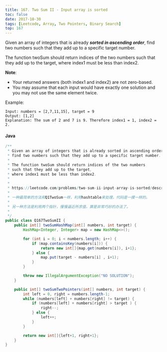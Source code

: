 ```yaml
---
title: 167. Two Sum II - Input array is sorted
toc: false
date: 2017-10-30
tags: [Leetcode, Array, Two Pointers, Binary Search]
top: 167
---
```



Given an array of integers that is already ***sorted in ascending order***, find two numbers such that they add up to a specific target number.

The function twoSum should return indices of the two numbers such that they add up to the target, where index1 must be less than index2.

**Note**:

* Your returned answers (both index1 and index2) are not zero-based.
* You may assume that each input would have exactly one solution and you may not use the same element twice.

Example:

```
Input: numbers = [2,7,11,15], target = 9
Output: [1,2]
Explanation: The sum of 2 and 7 is 9. Therefore index1 = 1, index2 = 2.
```


#### Java

```Java
/**
 * Given an array of integers that is already sorted in ascending order,
 * find two numbers such that they add up to a specific target number.
 *
 * The function twoSum should return indices of the two numbers
 * such that they add up to the target,
 * where index1 must be less than index2.
 *
 *
 * https://leetcode.com/problems/two-sum-ii-input-array-is-sorted/description/
 *
 * 一种最简单的方法和Q1TwoSum一样，利用hashtable来处理。代码是一摸一样的。
 *
 * 另一种方法是利用两个指针，慢慢逼近所求值，算是非常巧妙的办法了。
 *
 */
public class Q167TwoSumII {
    public int[] twoSumHashMap(int[] numbers, int target) {
        HashMap<Integer, Integer> map = new HashMap<>();

        for (int i = 0; i < numbers.length; i++) {
            if (map.containsKey(numbers[i])) {
                return new int[]{map.get(numbers[i]), i+1};
            } else {
                map.put(target - numbers[i] , i+1);
            }
        }

        throw new IllegalArgumentException("NO SOLUTION");
    }

    public int[] twoSumTwoPointers(int[] numbers, int target) {
        int left = 0, right = numbers.length-1;
        while (numbers[left] + numbers[right] != target) {
            if (numbers[left] + numbers[right] > target ) {
                right--;
            } else {
                left++;
            }
        }

        return new int[]{left+1, right+1};
    }
}
```